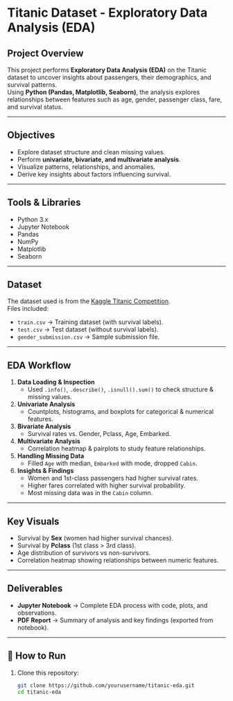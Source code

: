 # Titanic Dataset - Exploratory Data Analysis (EDA)

## Project Overview
This project performs **Exploratory Data Analysis (EDA)** on the Titanic dataset to uncover insights about passengers, their demographics, and survival patterns.  
Using **Python (Pandas, Matplotlib, Seaborn)**, the analysis explores relationships between features such as age, gender, passenger class, fare, and survival status.

---

## Objectives
- Explore dataset structure and clean missing values.
- Perform **univariate, bivariate, and multivariate analysis**.
- Visualize patterns, relationships, and anomalies.
- Derive key insights about factors influencing survival.

---

## Tools & Libraries
- Python 3.x
- Jupyter Notebook
- Pandas
- NumPy
- Matplotlib
- Seaborn

---

## Dataset
The dataset used is from the [Kaggle Titanic Competition](https://www.kaggle.com/c/titanic/data).  
Files included:
- `train.csv` → Training dataset (with survival labels).
- `test.csv` → Test dataset (without survival labels).
- `gender_submission.csv` → Sample submission file.

---

## EDA Workflow
1. **Data Loading & Inspection**
   - Used `.info()`, `.describe()`, `.isnull().sum()` to check structure & missing values.
2. **Univariate Analysis**
   - Countplots, histograms, and boxplots for categorical & numerical features.
3. **Bivariate Analysis**
   - Survival rates vs. Gender, Pclass, Age, Embarked.
4. **Multivariate Analysis**
   - Correlation heatmap & pairplots to study feature relationships.
5. **Handling Missing Data**
   - Filled `Age` with median, `Embarked` with mode, dropped `Cabin`.
6. **Insights & Findings**
   - Women and 1st-class passengers had higher survival rates.
   - Higher fares correlated with higher survival probability.
   - Most missing data was in the `Cabin` column.

---

## Key Visuals
- Survival by **Sex** (women had higher survival chances).
- Survival by **Pclass** (1st class > 3rd class).
- Age distribution of survivors vs non-survivors.
- Correlation heatmap showing relationships between numeric features.

---

## Deliverables
- **Jupyter Notebook** → Complete EDA process with code, plots, and observations.
- **PDF Report** → Summary of analysis and key findings (exported from notebook).

---

## 🚀 How to Run
1. Clone this repository:
   ```bash
   git clone https://github.com/yourusername/titanic-eda.git
   cd titanic-eda
